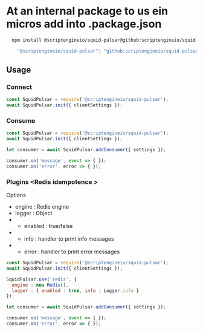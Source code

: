 # At an internal package to us ein micros add into .package.json 

```bash
  npm install @scriptengineio/squid-pulsar@github:scriptengineio/squid-pulsar#master
```

```javascript
    "@scriptengineio/squid-pulsar": "github:scriptengineio/squid-pulsar#master"
```

## Usage


### Connect

```javascript
const SquidPulsar = require('@scriptengineio/squid-pulsar');
await SquidPulsar.init({ clientSettings });
```

### Consume

```javascript
const SquidPulsar = require('@scriptengineio/squid-pulsar');
await SquidPulsar.init({ clientSettings });

let consumer = await SquidPulsar.addConsumer({ settings });

consumer.on('message', event => { });
consumer.on('error', error => { });
```

### Plugins \<Redis idempotence \>

Options 
 - engine : Redis engine
 - logger : Object 
 - - enabled : true/false
 - - info : handler to print info messages
 - - error : handler to print error messages
```javascript
const SquidPulsar = require('@scriptengineio/squid-pulsar');
await SquidPulsar.init({ clientSettings });

SquidPulsar.use('redis', {
  engine : new Redis(),
  logger : { enabled : true, info : Logger.info }
});

let consumer = await SquidPulsar.addConsumer({ settings });

consumer.on('message', event => { });
consumer.on('error', error => { });
```